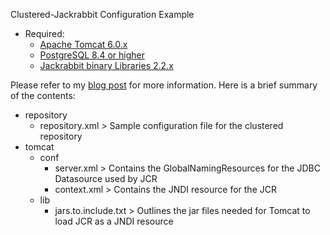 Clustered-Jackrabbit Configuration Example

* Required:
	* [Apache Tomcat 6.0.x](http://tomcat.apache.org/download-60.cgi)
	* [PostgreSQL 8.4 or higher](http://www.postgresql.org/download/)
	* [Jackrabbit binary Libraries 2.2.x](http://jackrabbit.apache.org/downloads.html)

Please refer to my [blog post](http://www.greymeister.net/blog/2011/11/28/jackrabbit-clustering-primer/) for more information.  Here is a brief summary of the contents:

* repository
	* repository.xml > Sample configuration file for the clustered repository
* tomcat
	* conf
		* server.xml > Contains the GlobalNamingResources for the JDBC Datasource used by JCR
		* context.xml > Contains the JNDI resource for the JCR
	* lib
		* jars.to.include.txt > Outlines the jar files needed for Tomcat to load JCR as a JNDI resource